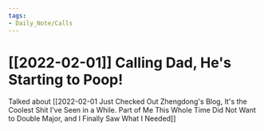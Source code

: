 ```yaml
---
tags:
- Daily_Note/Calls
---
```


# [[2022-02-01]] Calling Dad, He's Starting to Poop!



Talked about [[2022-02-01 Just Checked Out Zhengdong's Blog, It's the Coolest Shit I've Seen in a While. Part of Me This Whole Time Did Not Want to Double Major, and I Finally Saw What I Needed]]